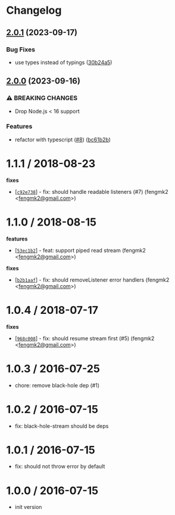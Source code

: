 # Changelog

## [2.0.1](https://github.com/node-modules/stream-wormhole/compare/v2.0.0...v2.0.1) (2023-09-17)


### Bug Fixes

* use types instead of typings ([30b24a5](https://github.com/node-modules/stream-wormhole/commit/30b24a5b59132ef8e769ce492a68fdee26cb4902))

## [2.0.0](https://github.com/node-modules/stream-wormhole/compare/v1.1.1...v2.0.0) (2023-09-16)


### ⚠ BREAKING CHANGES

* Drop Node.js < 16 support

### Features

* refactor with typescript ([#8](https://github.com/node-modules/stream-wormhole/issues/8)) ([bc61b2b](https://github.com/node-modules/stream-wormhole/commit/bc61b2b6c9354243e015642837166b753199bbe0))

1.1.1 / 2018-08-23
==================

**fixes**
  * [[`c92e738`](http://github.com/node-modules/stream-wormhole/commit/c92e7384caf247529e9552b40ceaeac47c8bf92e)] - fix: should handle readable listeners (#7) (fengmk2 <<fengmk2@gmail.com>>)

1.1.0 / 2018-08-15
==================

**features**
  * [[`53ec1b2`](http://github.com/node-modules/stream-wormhole/commit/53ec1b21d0847c5c2d32391f60302cc9e96461f4)] - feat: support piped read stream (fengmk2 <<fengmk2@gmail.com>>)

**fixes**
  * [[`b2b1aaf`](http://github.com/node-modules/stream-wormhole/commit/b2b1aaf4dcd7741c13b76449ed9ef604a34e1f35)] - fix: should removeListener error handlers (fengmk2 <<fengmk2@gmail.com>>)

1.0.4 / 2018-07-17
==================

**fixes**
  * [[`968c008`](http://github.com/node-modules/stream-wormhole/commit/968c0088d18bbaaee7feaced306fd50f891d1743)] - fix: should resume stream first (#5) (fengmk2 <<fengmk2@gmail.com>>)

1.0.3 / 2016-07-25
==================

  * chore: remove black-hole dep (#1)

1.0.2 / 2016-07-15
==================

  * fix: black-hole-stream should be deps

1.0.1 / 2016-07-15
==================

  * fix: should not throw error by default

1.0.0 / 2016-07-15
==================

  * init version

